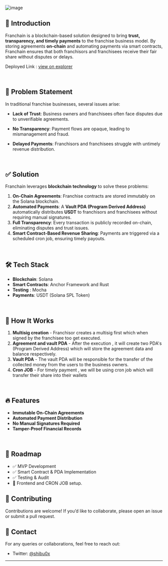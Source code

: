 ![image](https://github.com/user-attachments/assets/bf35a415-639e-403c-90c0-777fc9e5a09a)

## 🚀 Introduction
Franchain is a blockchain-based solution designed to bring **trust, transparency, and timely payments** to the franchise business model. By storing agreements **on-chain** and automating payments via smart contracts, Franchain ensures that both franchisors and franchisees receive their fair share without disputes or delays.

Deployed Link : [view on explorer](https://explorer.solana.com/address/FXLMBJZHS2ZQNuYQgACjci1XuDFZTEP7JHB21Ft3Y61J?cluster=devnet)

<br/>

## 🎯 Problem Statement
In traditional franchise businesses, several issues arise:
- **Lack of Trust**: Business owners and franchisees often face disputes due to unverifiable agreements.
- **No Transparency**: Payment flows are opaque, leading to mismanagement and fraud.
- **Delayed Payments**: Franchisors and franchisees struggle with untimely revenue distribution.

  <br/>

## ✅ Solution
Franchain leverages **blockchain technology** to solve these problems:
1. **On-Chain Agreements**: Franchise contracts are stored immutably on the Solana blockchain.
2. **Automated Payments**: A **Vault PDA (Program Derived Address)** automatically distributes **USDT** to franchisors and franchisees without requiring manual signatures.
3. **Full Transparency**: Every transaction is publicly recorded on-chain, eliminating disputes and trust issues.
4. **Smart Contract-Based Revenue Sharing**: Payments are triggered via a scheduled cron job, ensuring timely payouts.

<br/>

## 🛠️ Tech Stack
- **Blockchain**: Solana
- **Smart Contracts**: Anchor Framework and Rust
- **Testing** : Mocha
- **Payments**: USDT (Solana SPL Token)

<br/>

## 🔗 How It Works
1. **Multisig creation** - Franchisor creates a multisig first which when signed by the franchisee too get executed.
2. **Agreement and vault PDA** - After the execution , it will create two PDA's (Program Derived Address) which will store the agreement data and balance respectively.
3. **Vault PDA** - The vault PDA will be responsible for the transfer of the collected money from the users to the business owners.
4. **Cron JOB** - For timely payment , we will be using cron job which will transfer their share into their wallets 

<br/>

## 🔥 Features
- **Immutable On-Chain Agreements**
- **Automated Payment Distribution**
- **No Manual Signatures Required**
- **Tamper-Proof Financial Records**

<br/>

## 📌 Roadmap
- ✅ MVP Development
- ✅ Smart Contract & PDA Implementation
- ✅ Testing & Audit
- 🔲 Frontend and CRON JOB setup.


## 🤝 Contributing
Contributions are welcome! If you’d like to collaborate, please open an issue or submit a pull request.

## 📩 Contact
For any queries or collaborations, feel free to reach out:
- Twitter: [@shibu0x](https://twitter.com/shibu0x)

---

